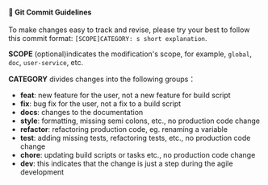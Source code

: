 #### 📝 Git Commit Guidelines

To make changes easy to track and revise, please try your best to follow this commit format: `[SCOPE]CATEGORY: s short explanation`.

**SCOPE** (optional)indicates the modification's scope, for example, `global`, `doc`, `user-service`, etc.

**CATEGORY** divides changes into the following groups：  

* **feat**: new feature for the user, not a new feature for build script
* **fix**: bug fix for the user, not a fix to a build script
* **docs**: changes to the documentation
* **style**: formatting, missing semi colons, etc., no production code change
* **refactor**: refactoring production code, eg. renaming a variable
* **test**: adding missing tests, refactoring tests, etc., no production code change
* **chore**: updating build scripts or tasks etc., no production code change
* **dev**: this indicates that the change is just a step during the agile development